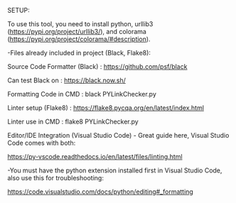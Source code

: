 SETUP:

To use this tool, you need to install python, urllib3 (https://pypi.org/project/urllib3/), and colorama (https://pypi.org/project/colorama/#description).

-Files already included in project (Black, Flake8):

Source Code Formatter (Black) : 
https://github.com/psf/black

Can test Black on : 
https://black.now.sh/

Formatting Code in CMD :
black PYLinkChecker.py

Linter setup (Flake8) :
https://flake8.pycqa.org/en/latest/index.html

Linter use in CMD :
flake8 PYLinkChecker.py

Editor/IDE Integration (Visual Studio Code) - Great guide here, Visual Studio Code comes with both:

https://py-vscode.readthedocs.io/en/latest/files/linting.html

-You must have the python extension installed first in Visual Studio Code, also use this for troubleshooting:

https://code.visualstudio.com/docs/python/editing#_formatting

